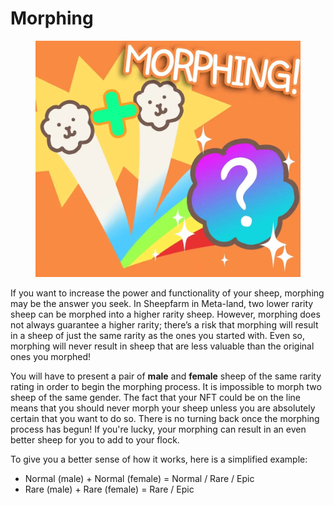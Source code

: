 # Morphing

<figure><img src="../../.gitbook/assets/IMG_0579.jpg" alt=""><figcaption></figcaption></figure>

If you want to increase the power and functionality of your sheep, morphing may be the answer you seek. In Sheepfarm in Meta-land, two lower rarity sheep can be morphed into a higher rarity sheep. However, morphing does not always guarantee a higher rarity; there’s a risk that morphing will result in a sheep of just the same rarity as the ones you started with. Even so, morphing will never result in sheep that are less valuable than the original ones you morphed!



You will have to present a pair of **male** and **female** sheep of the same rarity rating in order to begin the morphing process. It is impossible to morph two sheep of the same gender. The fact that your NFT could be on the line means that you should never morph your sheep unless you are absolutely certain that you want to do so. There is no turning back once the morphing process has begun! If you're lucky, your morphing can result in an even better sheep for you to add to your flock.



To give you a better sense of how it works, here is a simplified example:

* Normal (male) + Normal (female) = Normal / Rare / Epic
* Rare (male) + Rare (female) = Rare / Epic

